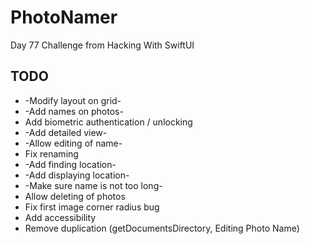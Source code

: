 # PhotoNamer
Day 77 Challenge from Hacking With SwiftUI

## TODO

* -Modify layout on grid-
* -Add names on photos-
* Add biometric authentication / unlocking
* -Add detailed view-
* -Allow editing of name-
* Fix renaming
* -Add finding location-
* -Add displaying location-
* -Make sure name is not too long-
* Allow deleting of photos
* Fix first image corner radius bug
* Add accessibility
* Remove duplication (getDocumentsDirectory, Editing Photo Name)

